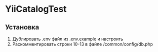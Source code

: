 # YiiCatalogTest

## Установка
1. Дублировать .env файл из .env.example и настроить
2. Раскомментировать строки 10-13 в файле /common/config/db.php
